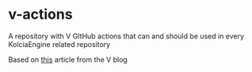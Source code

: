 # v-actions
A repository with V GItHub actions that can and should be used in every KolciaEngine related repository

Based on [this](https://blog.vlang.io/setting-up-github-actions-for-v/) article from the V blog
